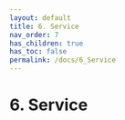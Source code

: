 ```yaml
---
layout: default
title: 6. Service
nav_order: 7
has_children: true
has_toc: false
permalink: /docs/6_Service
---
```


# 6. Service
